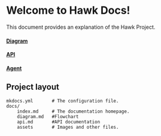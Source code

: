# Welcome to Hawk Docs!

This document provides an explanation of the Hawk Project.

#### [ Diagram ](diagram.md)

#### [ API ](api.md)

#### [ Agent ](Agent.md)

## Project layout

    mkdocs.yml       # The configuration file.
    docs/
        index.md     # The documentation homepage.
        diagram.md   #Flowchart
        api.md       #API documentation
        assets       # Images and other files.
